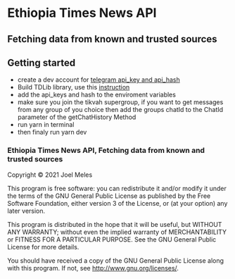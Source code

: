 # Ethiopia Times News API
## Fetching data from known and trusted sources

## Getting started
- create a dev account for [telegram api_key and api_hash](my.telegram.org)
- Build TDLib library, use this [instruction](https://tdlib.github.io/td/build.html)
- add the api_keys and hash to the enviroment variables
- make sure you join the tikvah supergroup,
 if you want to get messages from any group of you choice then add the groups chatId to the ChatId parameter of the getChatHistory Method
- run yarn in terminal
- then finaly run yarn dev



### Ethiopia Times News API, Fetching data from known and trusted sources
Copyright © 2021 Joel Meles

This program is free software: you can redistribute it and/or modify
it under the terms of the GNU General Public License as published by
the Free Software Foundation, either version 3 of the License, or
(at your option) any later version.

This program is distributed in the hope that it will be useful,
but WITHOUT ANY WARRANTY; without even the implied warranty of
MERCHANTABILITY or FITNESS FOR A PARTICULAR PURPOSE.  See the
GNU General Public License for more details.

You should have received a copy of the GNU General Public License
along with this program.  If not, see <http://www.gnu.org/licenses/>.


